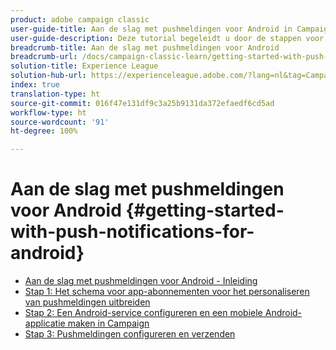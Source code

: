 ```yaml
---
product: adobe campaign classic
user-guide-title: Aan de slag met pushmeldingen voor Android in Campaign Classic
user-guide-description: Deze tutorial begeleidt u door de stappen voor het verzenden van pushmeldingen vanuit Adobe Campaign naar een Android-app.
breadcrumb-title: Aan de slag met pushmeldingen voor Android
breadcrumb-url: /docs/campaign-classic-learn/getting-started-with-push-notifications-for-android/introduction.html
solution-title: Experience League
solution-hub-url: https://experienceleague.adobe.com/?lang=nl&tag=Campaign+Classic#recommended/solutions/campaign
index: true
translation-type: ht
source-git-commit: 016f47e131df9c3a25b9131da372efaedf6cd5ad
workflow-type: ht
source-wordcount: '91'
ht-degree: 100%

---
```



# Aan de slag met pushmeldingen voor Android {#getting-started-with-push-notifications-for-android}

+ [Aan de slag met pushmeldingen voor Android - Inleiding](/help/tutorial-getting-started-with-push-notifications-for-android/introduction.md)
+ [Stap 1: Het schema voor app-abonnementen voor het personaliseren van pushmeldingen uitbreiden](/help/tutorial-getting-started-with-push-notifications-for-android/extending-the-app-subscription-schema.md)
+ [Stap 2: Een Android-service configureren en een mobiele Android-applicatie maken in Campaign](/help/tutorial-getting-started-with-push-notifications-for-android/configuring-an-android-service-in-campaign.md)
+ [Stap 3: Pushmeldingen configureren en verzenden](/help/tutorial-getting-started-with-push-notifications-for-android/configuring-and-sending-push-notifications.md)

